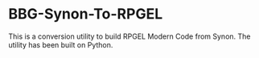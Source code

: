 # BBG-Synon-To-RPGEL
This is a conversion utility to build RPGEL Modern Code from Synon. The utility has been built on Python.
